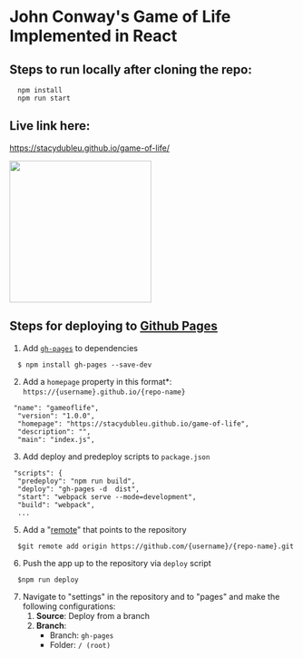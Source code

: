 # John Conway's Game of Life Implemented in React

## Steps to run locally after cloning the repo:

```
  npm install
  npm run start
```

## Live link here:

https://stacydubleu.github.io/game-of-life/

<img src="https://raw.githubusercontent.com/stacydubleu/game-of-life/main/public/screenshot.png" width="250" height="auto">

## Steps for deploying to [Github Pages](https://docs.github.com/en/pages/getting-started-with-github-pages/about-github-pages)

1. Add [`gh-pages`](https://github.com/tschaub/gh-pages) to dependencies

```shell
  $ npm install gh-pages --save-dev
```

2. Add a `homepage` property in this format\*: `https://{username}.github.io/{repo-name}`

```
 "name": "gameoflife",
  "version": "1.0.0",
  "homepage": "https://stacydubleu.github.io/game-of-life",
  "description": "",
  "main": "index.js",
```

3. Add deploy and predeploy scripts to `package.json`

```
 "scripts": {
  "predeploy": "npm run build",
  "deploy": "gh-pages -d  dist",
  "start": "webpack serve --mode=development",
  "build": "webpack",
  ...
```

5. Add a "[remote](https://git-scm.com/docs/git-remote)" that points to the repository

```shell
  $git remote add origin https://github.com/{username}/{repo-name}.git
```

6. Push the app up to the repository via `deploy` script

```shell
  $npm run deploy
```

7. Navigate to "settings" in the repository and to "pages" and make the following configurations:
   1. **Source**: Deploy from a branch
   2. **Branch**:
      - Branch: `gh-pages`
      - Folder: `/ (root)`
